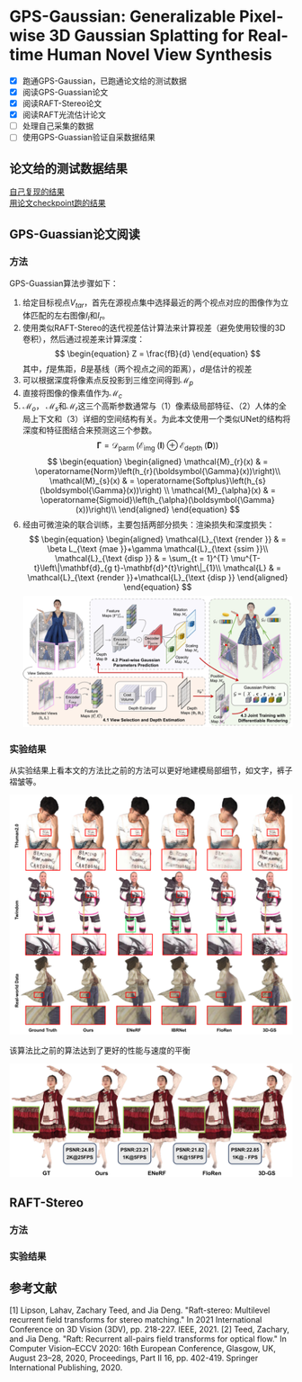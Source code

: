 # GPS-Gaussian: Generalizable Pixel-wise 3D Gaussian Splatting for Real-time Human Novel View Synthesis

- [x] 跑通GPS-Gaussian，已跑通论文给的测试数据
- [x] 阅读GPS-Guassian论文
- [x] 阅读RAFT-Stereo论文
- [x] 阅读RAFT光流估计论文
- [ ] 处理自己采集的数据
- [ ] 使用GPS-Guassian验证自采数据结果

## 论文给的测试数据结果

[自己复现的结果](Results\论文里的测试数据\test_out.mp4)\
[用论文checkpoint跑的结果](Results\论文里的测试数据\test_out1.mp4)

## GPS-Guassian论文阅读
### 方法
GPS-Guassian算法步骤如下：

1. 给定目标视点$V_{tar}$，首先在源视点集中选择最近的两个视点对应的图像作为立体匹配的左右图像$I_l$和$I_r$。
2. 使用类似RAFT-Stereo的迭代视差估计算法来计算视差（避免使用较慢的3D卷积），然后通过视差来计算深度：
   $$
   \begin{equation}
    Z = \frac{fB}{d}
   \end{equation}
   $$
   其中，$f$是焦距，$B$是基线（两个视点之间的距离），$d$是估计的视差
3. 可以根据深度将像素点反投影到三维空间得到$\mathcal{M}_p$
4. 直接将图像的像素值作为$\mathcal{M}_c$
5. $\mathcal{M}_o$， $\mathcal{M}_s$和$\mathcal{M}_r$这三个高斯参数通常与（1）像素级局部特征、（2）人体的全局上下文和（3）详细的空间结构有关。为此本文使用一个类似UNet的结构将深度和特征图结合来预测这三个参数。
   $$
   \begin{equation}
   \boldsymbol{\Gamma}=\mathcal{D}_{\text {parm }}\left(\mathcal{E}_{\text {img }}(\mathbf{I}) \oplus \mathcal{E}_{\text {depth }}(\mathbf{D})\right)
   \end{equation}
   $$
   $$
   \begin{equation}
    \begin{aligned}
    \mathcal{M}_{r}(x) & = \operatorname{Norm}\left(h_{r}(\boldsymbol{\Gamma}(x))\right)\\
    \mathcal{M}_{s}(x) & = \operatorname{Softplus}\left(h_{s}(\boldsymbol{\Gamma}(x))\right) \\
    \mathcal{M}_{\alpha}(x) & = \operatorname{Sigmoid}\left(h_{\alpha}(\boldsymbol{\Gamma}(x))\right)\\
    \end{aligned}
   \end{equation}
    $$
6. 经由可微渲染的联合训练，主要包括两部分损失：渲染损失和深度损失：
   $$
   \begin{equation}
    \begin{aligned}
    \mathcal{L}_{\text {render }} & = \beta L_{\text {mae }}+\gamma \mathcal{L}_{\text {ssim }}\\
    \mathcal{L}_{\text {disp }} & = \sum_{t = 1}^{T} \mu^{T-t}\left\|\mathbf{d}_{g t}-\mathbf{d}^{t}\right\|_{1}\\
    \mathcal{L} & = \mathcal{L}_{\text {render }}+\mathcal{L}_{\text {disp }}
    \end{aligned}
   \end{equation}
   $$ 
![alt text](figs/overall.png)

### 实验结果
从实验结果上看本文的方法比之前的方法可以更好地建模局部细节，如文字，裤子褶皱等。

![alt text](figs/result.png)

该算法比之前的算法达到了更好的性能与速度的平衡

![alt text](figs/fps.png)

## RAFT-Stereo

### 方法

### 实验结果

## 参考文献
[1] Lipson, Lahav, Zachary Teed, and Jia Deng. "Raft-stereo: Multilevel recurrent field transforms for stereo matching." In 2021 International Conference on 3D Vision (3DV), pp. 218-227. IEEE, 2021.
[2] Teed, Zachary, and Jia Deng. "Raft: Recurrent all-pairs field transforms for optical flow." In Computer Vision–ECCV 2020: 16th European Conference, Glasgow, UK, August 23–28, 2020, Proceedings, Part II 16, pp. 402-419. Springer International Publishing, 2020.